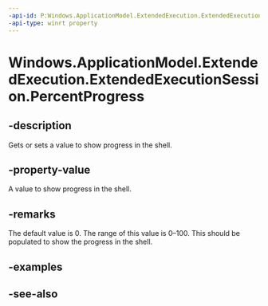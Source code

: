 ```yaml
---
-api-id: P:Windows.ApplicationModel.ExtendedExecution.ExtendedExecutionSession.PercentProgress
-api-type: winrt property
---
```


<!-- Property syntax
public uint PercentProgress { get;  set; }
-->

# Windows.ApplicationModel.ExtendedExecution.ExtendedExecutionSession.PercentProgress

## -description
Gets or sets a value to show progress in the shell.

## -property-value
A value to show progress in the shell.

## -remarks
The default value is 0. The range of this value is 0–100. This should be populated to show the progress in the shell.

## -examples

## -see-also
